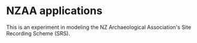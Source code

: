 NZAA applications
=================

This is an experiment in modeling the NZ Archaeological Association's
Site Recording Scheme (SRS).